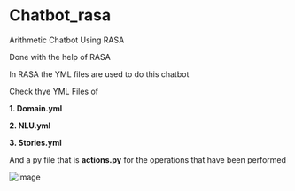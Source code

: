 # Chatbot_rasa
Arithmetic Chatbot Using RASA

Done with the help of RASA 

In RASA the YML files are used to do this chatbot

Check thye YML Files of

**1. Domain.yml**

**2. NLU.yml**
  
**3. Stories.yml**
    
And a py file that is **actions.py** for the operations that have been performed


![image](https://user-images.githubusercontent.com/81456744/221863829-ef37b384-15ce-4dbf-896e-d2b70706a059.png)

